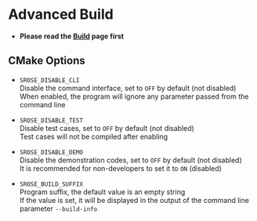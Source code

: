 # Advanced Build
- **Please read the [Build](./build.md) page first**

## CMake Options
- `SROSE_DISABLE_CLI`  
  Disable the command interface, set to `OFF` by default (not disabled)  
  When enabled, the program will ignore any parameter passed from the command line

- `SROSE_DISABLE_TEST`  
  Disable test cases, set to `OFF` by default (not disabled)  
  Test cases will not be compiled after enabling

- `SROSE_DISABLE_DEMO`  
  Disable the demonstration codes, set to `OFF` by default (not disabled)  
  It is recommended for non-developers to set it to `ON` (disabled)

- `SROSE_BUILD_SUFFIX`  
  Program suffix, the default value is an empty string  
  If the value is set, it will be displayed in the output of the command line parameter `--build-info`
